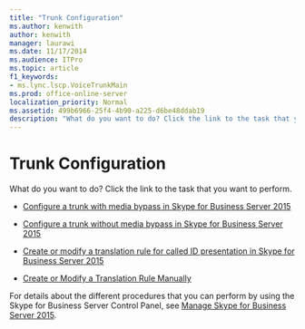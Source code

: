 ```yaml
---
title: "Trunk Configuration"
ms.author: kenwith
author: kenwith
manager: laurawi
ms.date: 11/17/2014
ms.audience: ITPro
ms.topic: article
f1_keywords:
- ms.lync.lscp.VoiceTrunkMain
ms.prod: office-online-server
localization_priority: Normal
ms.assetid: 499b6966-25f4-4b90-a225-d6be48ddab19
description: "What do you want to do? Click the link to the task that you want to perform."
---
```


# Trunk Configuration
 
What do you want to do? Click the link to the task that you want to perform.
  
- [Configure a trunk with media bypass in Skype for Business Server 2015](../../deploy-1/deploy-enterprise-voice/configure-trunk-with-media-bypass.md)
    
- [Configure a trunk without media bypass in Skype for Business Server 2015](../../deploy-1/deploy-enterprise-voice/configure-trunk-without-media-bypass.md)
    
- [Create or modify a translation rule for called ID presentation in Skype for Business Server 2015](../../deploy-1/deploy-enterprise-voice/called-id-presentation-rules.md)
    
- [Create or Modify a Translation Rule Manually](http://technet.microsoft.com/library/049d1db3-af58-48c5-be89-52e1d068a4bd.aspx)
    
For details about the different procedures that you can perform by using the Skype for Business Server Control Panel, see [Manage Skype for Business Server 2015](../../manage/manage.md).

